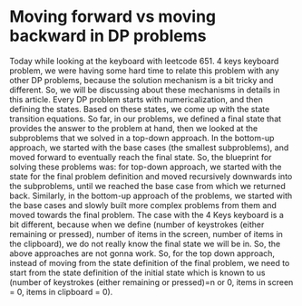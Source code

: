 # Moving forward vs moving backward in DP problems

Today while looking at the keyboard with leetcode 651. 4 keys keyboard problem, we were having some hard time to relate this problem with any other DP problems, because the solution mechanism is a bit tricky and different. So, we will be discussing about these mechanisms in details in this article. Every DP problem starts with numericalization, and then defining the states. Based on these states, we come up with the state transition equations. So far, in our problems, we defined a final state that provides the answer to the problem at hand, then we looked at the subproblems that we solved in a top-down approach. In the bottom-up approach, we started with the base cases (the smallest subproblems), and moved forward to eventually reach the final state. So, the blueprint for solving these problems was: for top-down approach, we started with the state for the final problem definition and moved recursively downwards into the subproblems, until we reached the base case from which we returned back. Similarly, in the bottom-up approach of the problems, we started with the base cases and slowly built more complex problems from them and moved towards the final problem.
The case with the 4 Keys keyboard is a bit different, because when we define (number of keystrokes (either remaining or pressed), number of items in the screen, number of items in the clipboard), we do not really know the final state we will be in. So, the above approaches are not gonna work. So, for the top down approach, instead of moving from the state definition of the final problem, we need to start from the state definition of the initial state which is known to us (number of keystrokes (either remaining or pressed)=n or 0, items in screen = 0, items in clipboard = 0).
